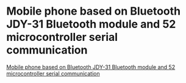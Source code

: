 # Mobile phone based on Bluetooth JDY-31 Bluetooth module and 52 microcontroller serial communication
[Mobile phone based on Bluetooth JDY-31 Bluetooth module and 52 microcontroller serial communication](https://aiwithcloud.com/2022/09/16/mobile_phone_based_on_bluetooth_jdy_31_bluetooth_module_and_52_microcontroller_serial_communication/)